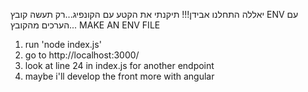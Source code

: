 יאללה התחלנו אבידן!!!
תיקנתי את הקטע עם הקונפיג...רק תעשה קובץ ENV עם הערכים מהקובץ...
MAKE AN ENV FILE
1. run 'node index.js'
2. go to http://localhost:3000/
3. look at line 24 in index.js for another endpoint
4. maybe i'll develop the front more with angular

